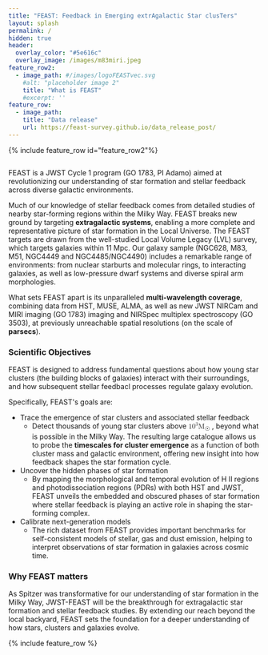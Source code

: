 ```yaml
---
title: "FEAST: Feedback in Emerging extrAgalactic Star clusTers"
layout: splash
permalink: /
hidden: true
header:
  overlay_color: "#5e616c"
  overlay_image: /images/m83miri.jpeg
feature_row2:
  - image_path: #/images/logoFEASTvec.svg
    #alt: "placeholder image 2"
    title: "What is FEAST"
    #excerpt: ''
feature_row:
  - image_path: 
    title: "Data release"
    url: https://feast-survey.github.io/data_release_post/
---
```

{% include feature_row id="feature_row2"%}

<figure style="width: 150px" class="align-left">
  <img src="{{ site.url }}{{ site.baseurl }}/images/logoFEASTvec.svg" alt="">
</figure> 


FEAST is a JWST Cycle 1 program (GO 1783, PI Adamo) aimed at revolutionizing our understanding of star formation and stellar feedback across diverse galactic environments. 

Much of our knowledge of stellar feedback comes from detailed studies of nearby star-forming regions within the Milky Way. FEAST breaks new ground by targeting **extragalactic systems**, enabling a more complete and representative picture of star formation in the Local Universe. The FEAST targets are drawn from the well-studied Local Volume Legacy (LVL) survey, which targets galaxies within 11 Mpc. Our galaxy sample (NGC628, M83, M51, NGC4449 and NGC4485/NGC4490) includes a remarkable range of environments: from nuclear starburts and molecular rings, to interacting galaxies, as well as low-pressure dwarf systems and diverse spiral arm morphologies.

What sets FEAST apart is its unparalleled **multi-wavelength coverage**, combining data from HST, MUSE, ALMA, as well as new JWST NIRCam and MIRI imaging (GO 1783) imaging and NIRSpec multiplex spectroscopy (GO 3503), at previously unreachable spatial resolutions (on the scale of **parsecs**).

### Scientific Objectives

FEAST is designed to address fundamental questions about how young star clusters (the building blocks of galaxies) interact with their surroundings, and how subsequent stellar feedbacl processes regulate galaxy evolution.

Specifically, FEAST's goals are:
* Trace the emergence of star clusters and associated stellar feedback 
    * Detect thousands of young star clusters above <math display="inline"> <msup> <mi>10</mi><mn>3</mn> </msup> <mn>M</mn><sub>☉</sub> </math>, beyond what is possible in the Milky Way. The resulting large catalogue allows us to probe the **timescales for cluster emergence** as a function of both cluster mass and galactic environment, offering new insight into how feedback shapes the star formation cycle.
* Uncover the hidden phases of star formation
    * By mapping the morphological and temporal evolution of H II regions and photodissociation regions (PDRs) with both HST and JWST, FEAST unveils the embedded and obscured phases of star formation where stellar feedback is playing an active role in shaping the star-forming complex.
* Calibrate next-generation models
    * The rich dataset from FEAST provides important benchmarks for self-consistent models of stellar, gas and dust emission, helping to interpret observations of star formation in galaxies across cosmic time.
 
### Why FEAST matters
As Spitzer was transformative for our understanding of star formation in the Milky Way, JWST-FEAST will be the breakthrough for extragalactic star formation and stellar feedback studies. By extending our reach beyond the local backyard, FEAST sets the foundation for a deeper understanding of how stars, clusters and galaxies evolve.


{% include feature_row %}

